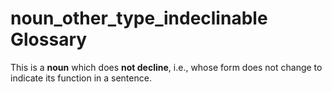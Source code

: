 # noun_other_type_indeclinable Glossary

This is a **noun** which does **not decline**, i.e., whose form does not change to indicate its function in a sentence.

